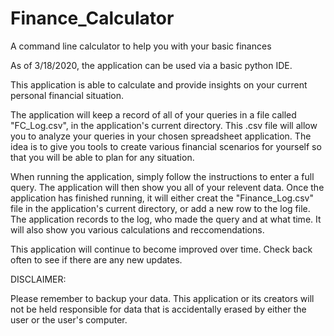 # Finance_Calculator
A command line calculator to help you with your basic finances

As of 3/18/2020, the application can be used via a basic python IDE.

This application is able to calculate and provide insights on your current personal financial situation.  

The application will keep a record of all of your queries in a file called "FC_Log.csv", in the application's current directory. This .csv file will allow you to analyze your queries in your chosen spreadsheet application. The idea is to give you tools to create various financial scenarios for yourself so that you will be able to plan for any situation.

When running the application, simply follow the instructions to enter a full query. The application will then show you all of your relevent data. Once the application has finished running, it will either creat the "Finance_Log.csv" file in the application's current directory, or add a new row to the log file. The application records to the log, who made the query and at what time. It will also show you various calculations and reccomendations.

This application will continue to become improved over time. Check back often to see if there are any new updates.

DISCLAIMER:

Please remember to backup your data. This application or its creators will not be held responsible for data that is accidentally erased by either the user or the user's computer.
